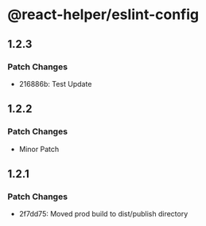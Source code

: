 # @react-helper/eslint-config

## 1.2.3

### Patch Changes

- 216886b: Test Update

## 1.2.2

### Patch Changes

- Minor Patch

## 1.2.1

### Patch Changes

- 2f7dd75: Moved prod build to dist/publish directory
